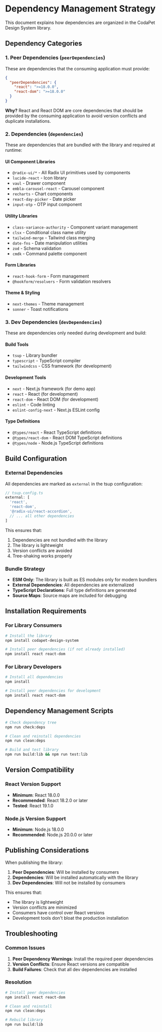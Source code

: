 # Dependency Management Strategy

This document explains how dependencies are organized in the CodaPet Design System library.

## Dependency Categories

### 1. Peer Dependencies (`peerDependencies`)

These are dependencies that the consuming application must provide:

```json
{
  "peerDependencies": {
    "react": ">=18.0.0",
    "react-dom": ">=18.0.0"
  }
}
```

**Why?** React and React DOM are core dependencies that should be provided by the consuming application to avoid version conflicts and duplicate installations.

### 2. Dependencies (`dependencies`)

These are dependencies that are bundled with the library and required at runtime:

#### UI Component Libraries
- `@radix-ui/*` - All Radix UI primitives used by components
- `lucide-react` - Icon library
- `vaul` - Drawer component
- `embla-carousel-react` - Carousel component
- `recharts` - Chart components
- `react-day-picker` - Date picker
- `input-otp` - OTP input component

#### Utility Libraries
- `class-variance-authority` - Component variant management
- `clsx` - Conditional class name utility
- `tailwind-merge` - Tailwind class merging
- `date-fns` - Date manipulation utilities
- `zod` - Schema validation
- `cmdk` - Command palette component

#### Form Libraries
- `react-hook-form` - Form management
- `@hookform/resolvers` - Form validation resolvers

#### Theme & Styling
- `next-themes` - Theme management
- `sonner` - Toast notifications

### 3. Dev Dependencies (`devDependencies`)

These are dependencies only needed during development and build:

#### Build Tools
- `tsup` - Library bundler
- `typescript` - TypeScript compiler
- `tailwindcss` - CSS framework (for development)

#### Development Tools
- `next` - Next.js framework (for demo app)
- `react` - React (for development)
- `react-dom` - React DOM (for development)
- `eslint` - Code linting
- `eslint-config-next` - Next.js ESLint config

#### Type Definitions
- `@types/react` - React TypeScript definitions
- `@types/react-dom` - React DOM TypeScript definitions
- `@types/node` - Node.js TypeScript definitions

## Build Configuration

### External Dependencies

All dependencies are marked as `external` in the tsup configuration:

```typescript
// tsup.config.ts
external: [
  'react',
  'react-dom',
  '@radix-ui/react-accordion',
  // ... all other dependencies
]
```

This ensures that:
1. Dependencies are not bundled with the library
2. The library is lightweight
3. Version conflicts are avoided
4. Tree-shaking works properly

### Bundle Strategy

- **ESM Only**: The library is built as ES modules only for modern bundlers
- **External Dependencies**: All dependencies are externalized
- **TypeScript Declarations**: Full type definitions are generated
- **Source Maps**: Source maps are included for debugging

## Installation Requirements

### For Library Consumers

```bash
# Install the library
npm install codapet-design-system

# Install peer dependencies (if not already installed)
npm install react react-dom
```

### For Library Developers

```bash
# Install all dependencies
npm install

# Install peer dependencies for development
npm install react react-dom
```

## Dependency Management Scripts

```bash
# Check dependency tree
npm run check:deps

# Clean and reinstall dependencies
npm run clean:deps

# Build and test library
npm run build:lib && npm run test:lib
```

## Version Compatibility

### React Version Support
- **Minimum**: React 18.0.0
- **Recommended**: React 18.2.0 or later
- **Tested**: React 19.1.0

### Node.js Version Support
- **Minimum**: Node.js 18.0.0
- **Recommended**: Node.js 20.0.0 or later

## Publishing Considerations

When publishing the library:

1. **Peer Dependencies**: Will be installed by consumers
2. **Dependencies**: Will be installed automatically with the library
3. **Dev Dependencies**: Will not be installed by consumers

This ensures that:
- The library is lightweight
- Version conflicts are minimized
- Consumers have control over React versions
- Development tools don't bloat the production installation

## Troubleshooting

### Common Issues

1. **Peer Dependency Warnings**: Install the required peer dependencies
2. **Version Conflicts**: Ensure React versions are compatible
3. **Build Failures**: Check that all dev dependencies are installed

### Resolution

```bash
# Install peer dependencies
npm install react react-dom

# Clean and reinstall
npm run clean:deps

# Rebuild library
npm run build:lib
```
